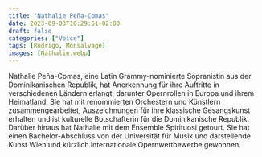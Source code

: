 ```yaml
---
title: "Nathalie Peña-Comas"
date: 2023-09-03T16:29:51+02:00
draft: false
categories: ["Voice"]
tags: [Rodrigo, Monsalvage]
images: [Nathalie.webp]
---
```


Nathalie Peña-Comas, eine Latin Grammy-nominierte Sopranistin aus der Dominikanischen Republik, hat Anerkennung für ihre Auftritte in verschiedenen Ländern erlangt, darunter Opernrollen in Europa und ihrem Heimatland. Sie hat mit renommierten Orchestern und Künstlern zusammengearbeitet, Auszeichnungen für ihre klassische Gesangskunst erhalten und ist kulturelle Botschafterin für die Dominikanische Republik. Darüber hinaus hat Nathalie mit dem Ensemble Spirituosi getourt. Sie hat einen Bachelor-Abschluss von der Universität für Musik und darstellende Kunst Wien und kürzlich internationale Opernwettbewerbe gewonnen.
